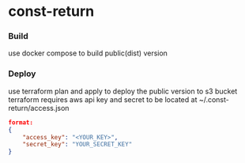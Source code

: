 # const-return

### Build
use docker compose to build public(dist) version

### Deploy
use terraform plan and apply to deploy the public version to s3 bucket
terraform requires aws api key and secret to be located at ~/.const-return/access.json
```json
format:
{
    "access_key": "<YOUR_KEY>",
    "secret_key": "YOUR_SECRET_KEY"
}
```